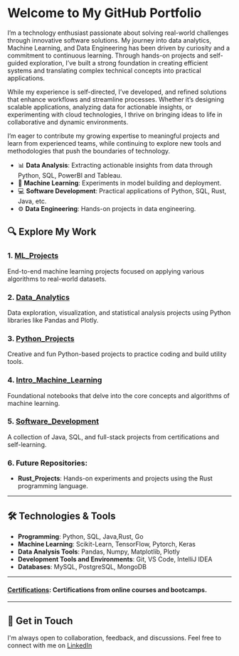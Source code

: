 # Welcome to My GitHub Portfolio

I’m a technology enthusiast passionate about solving real-world challenges through innovative software solutions. My journey into data analytics, Machine Learning, and Data Engineering has been driven by curiosity and a commitment to continuous learning. Through hands-on projects and self-guided exploration, I’ve built a strong foundation in creating efficient systems and translating complex technical concepts into practical applications.

While my experience is self-directed, I’ve developed, and refined solutions that enhance workflows and streamline processes. Whether it’s designing scalable applications, analyzing data for actionable insights, or experimenting with cloud technologies, I thrive on bringing ideas to life in collaborative and dynamic environments.

I’m eager to contribute my growing expertise to meaningful projects and learn from experienced teams, while continuing to explore new tools and methodologies that push the boundaries of technology.
  
- 📊 **Data Analysis**: Extracting actionable insights from data through Python, SQL, PowerBI and Tableau.  
- 🧠 **Machine Learning**: Experiments in model building and deployment.
- 💻 **Software Development**: Practical applications of Python, SQL, Rust, Java, etc. 
- ⚙️ **Data Engineering**: Hands-on projects in data engineering.    

## 🔍 Explore My Work  

### 1. [ML_Projects](https://github.com/VinodAnbalagan/ML_Projects)
End-to-end machine learning projects focused on applying various algorithms to real-world datasets.

### 2. [Data_Analytics](https://github.com/VinodAnbalagan/Data_Analytics)
Data exploration, visualization, and statistical analysis projects using Python libraries like Pandas and Plotly.

### 3. [Python_Projects](https://github.com/VinodAnbalagan/Python_Projects)
Creative and fun Python-based projects to practice coding and build utility tools.

### 4. [Intro_Machine_Learning](https://github.com/VinodAnbalagan/Intro_Machine_Learning)
Foundational notebooks that delve into the core concepts and algorithms of machine learning.

### 5. [Software_Development](https://github.com/VinodAnbalagan/Software-Development-)
A collection of Java, SQL, and full-stack projects from certifications and self-learning.

### 6. Future Repositories:
- **Rust_Projects**: Hands-on experiments and projects using the Rust programming language.
 
---

## 🛠 Technologies & Tools
- **Programming**: Python, SQL, Java,Rust, Go
- **Machine Learning**: Scikit-Learn, TensorFlow, Pytorch, Keras
- **Data Analysis Tools**: Pandas, Numpy, Matplotlib, Plotly
- **Development Tools and Environments**: Git, VS Code, IntelliJ IDEA
- **Databases**: MySQL, PostgreSQL, MongoDB

---
#### [Certifications](https://github.com/VinodAnbalagan/Certifications-.git): Certifications from online courses and bootcamps. 
---

## 🤝 Get in Touch
I'm always open to collaboration, feedback, and discussions. Feel free to connect with me on [LinkedIn](https://www.linkedin.com/in/vinod-anbalagan/)
